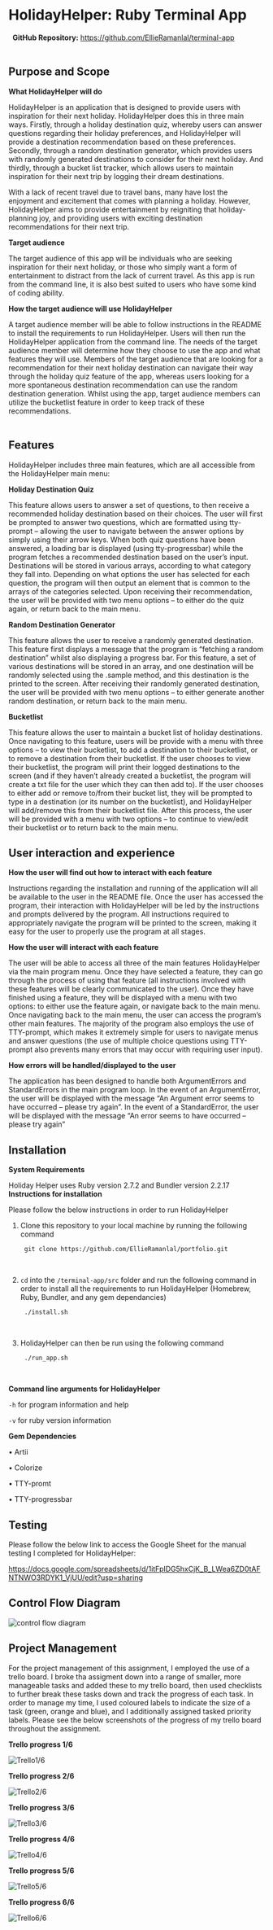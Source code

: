 # HolidayHelper: Ruby Terminal App
&nbsp;
**GitHub Repository:**
<https://github.com/EllieRamanlal/terminal-app>  
&nbsp;

## Purpose and Scope

**What HolidayHelper will do**

HolidayHelper is an application that is designed to provide users with inspiration for their next holiday. HolidayHelper does this in three main ways. Firstly, through a holiday destination quiz, whereby users can answer questions regarding their holiday preferences, and HolidayHelper will provide a destination recommendation based on these preferences. Secondly, through a random destination generator, which provides users with randomly generated destinations to consider for their next holiday. And thirdly, through a bucket list tracker, which allows users to maintain inspiration for their next trip by logging their dream destinations. 

With a lack of recent travel due to travel bans, many have lost the enjoyment and excitement that comes with planning a holiday. However, HolidayHelper aims to provide entertainment by reigniting that holiday-planning joy, and providing users with exciting destination recommendations for their next trip.

**Target audience**

The target audience of this app will be individuals who are seeking inspiration for their next holiday, or those who simply want a form of entertainment to distract from the lack of current travel. As this app is run from the command line, it is also best suited to users who have some kind of coding ability.

**How the target audience will use HolidayHelper**

A target audience member will be able to follow instructions in the README to install the requirements to run HolidayHelper. Users will then run the HolidayHelper application from the command line. The needs of the target audience member will determine how they choose to use the app and what features they will use. Members of the target audience that are looking for a recommendation for their next holiday destination can navigate their way through the holiday quiz feature of the app, whereas users looking for a more spontaneous destination recommendation can use the random destination generation. Whilst using the app, target audience members can utilize the bucketlist feature in order to keep track of these recommendations.  
&nbsp;

## Features

HolidayHelper includes three main features, which are all accessible from the HolidayHelper main menu:

**Holiday Destination Quiz**

This feature allows users to answer a set of questions, to then receive a recommended holiday destination based on their choices. The user will first be prompted to answer two questions, which are formatted using tty-prompt – allowing the user to navigate between the answer options by simply using their arrow keys. When both quiz questions have been answered, a loading bar is displayed (using tty-progressbar) while the program fetches a recommended destination based on the user’s input. Destinations will be stored in various arrays, according to what category they fall into. Depending on what options the user has selected for each question, the program will then output an element that is common to the arrays of the categories selected. Upon receiving their recommendation, the user will be provided with two menu options – to either do the quiz again, or return back to the main menu.

**Random Destination Generator**

This feature allows the user to receive a randomly generated destination. This feature first displays a message that the program is “fetching a random destination” whilst also displaying a progress bar. For this feature, a set of various destinations will be stored in an array, and one destination will be randomly selected using the .sample method, and this destination is the printed to the screen. After  receiving their randomly generated destination, the user will be provided with two menu options – to either generate another random destination, or return back to the main menu.

**Bucketlist**

This feature allows the user to maintain a bucket list of holiday destinations. Once navigating to this feature, users will be provide with a menu with three options – to view their bucketlist, to add a destination to their bucketlist, or to remove a destination from their bucketlist. If the user chooses to view their bucketlist, the program will print their logged destinations to the screen (and if they haven’t already created a bucketlist, the program will create a txt file for the user which they can then add to). If the user chooses to either add or remove to/from their bucket list, they will be prompted to type in a destination (or its number on the bucketlist), and HolidayHelper will add/remove this from their bucketlist file. After this process, the user will be provided with a menu with two options – to continue to view/edit their bucketlist or to return back to the main menu. 
&nbsp;

## User interaction and experience

**How the user will find out how to interact with each feature**

Instructions regarding the installation and running of the application will all be available to the user in the README file. Once the user has accessed the program, their interaction with HolidayHelper will be led by the instructions and prompts delivered by the program. All instructions required to appropriately navigate the program will be printed to the screen, making it easy for the user to properly use the program at all stages. 

**How the user will interact with each feature**

The user will be able to access all three of the main features HolidayHelper via the main program menu. Once they have selected a feature, they can go through the process of using that feature (all instructions involved with these features will be clearly communicated to the user). Once they have finished using a feature, they will be displayed with a menu with two options: to either use the feature again, or navigate back to the main menu. Once navigating back to the main menu, the user can access the program’s other main features. The majority of the program also employs the use of TTY-prompt, which makes it extremely simple for users to navigate menus and answer questions (the use of multiple choice questions using TTY-prompt also prevents many errors that may occur with requiring user input).

**How errors will be handled/displayed to the user**

The application has been designed to handle both ArgumentErrors and StandardErrors in the main program loop. In the event of an ArgumentError, the user will be displayed with the message “An Argument error seems to have occurred – please try again”. In the event of a StandardError, the user will be displayed with the message “An error seems to have occurred – please try again”
&nbsp;

## Installation

**System Requirements**

Holiday Helper uses Ruby version 2.7.2 and Bundler version 2.2.17
&nbsp;
**Instructions for installation**

Please follow the below instructions in order to run HolidayHelper
&nbsp;
1. Clone this repository to your local machine by running the following command


        git clone https://github.com/EllieRamanlal/portfolio.git
&nbsp;

2. `cd` into the `/terminal-app/src` folder and run the following command in order to install all the requirements to run HolidayHelper (Homebrew, Ruby, Bundler, and any gem dependancies)


        ./install.sh
&nbsp;

3. HolidayHelper can then be run using the following command

        ./run_app.sh
&nbsp;

**Command line arguments for HolidayHelper**

`-h` for program information and help

`-v` for ruby version information
&nbsp;

**Gem Dependencies**

•	Artii

•	Colorize

•	TTY-promt

•	TTY-progressbar
&nbsp;


## Testing

Please follow the below link to access the Google Sheet for the manual testing I completed for HolidayHelper:

<https://docs.google.com/spreadsheets/d/1itFpIDG5hxCjK_B_LWea6ZD0tAFNTNWO3RDYK1_VjUU/edit?usp=sharing>
&nbsp;


## Control Flow Diagram

![control flow diagram](docs/Control-flow-diagram.png)
&nbsp;


## Project Management

For the project management of this assignment, I employed the use of a trello board. I broke tha assigment down into a range of smaller, more manageable tasks and added these to my trello board, then used checklists to further break these tasks down and track the progress of each task. In order to manage my time, I used coloured labels to indicate the size of a task (green, orange and blue), and I additionally assigned tasked priority labels. Please see the below screenshots of the progress of my trello board throughout the assignment. 

**Trello progress 1/6**

![Trello1/6](docs/Trello-1.png)

**Trello progress 2/6**

![Trello2/6](docs/Trello-2.png)

**Trello progress 3/6**

![Trello3/6](docs/Trello-3.png)

**Trello progress 4/6**

![Trello4/6](docs/Trello-4.png)

**Trello progress 5/6**

![Trello5/6](docs/Trello-5.png)

**Trello progress 6/6**

![Trello6/6](docs/Trello-6.png)






